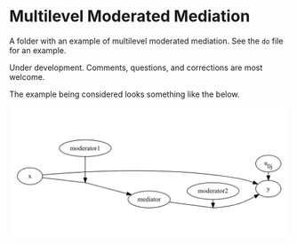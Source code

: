 # Multilevel Moderated Mediation

A folder with an example of multilevel moderated mediation. See the `do` file for an example.

Under development. Comments, questions, and corrections are most welcome.

The example being considered looks something like the below.

![multilevel moderated mediation](multilevel-moderated-mediation.png)
